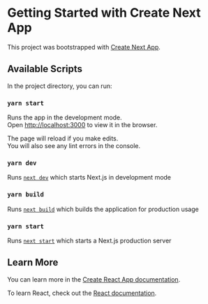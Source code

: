 # Getting Started with Create Next App

This project was bootstrapped with [Create Next App](https://nextjs.org/learn/basics/create-nextjs-app).

## Available Scripts

In the project directory, you can run:

### `yarn start`

Runs the app in the development mode.\
Open [http://localhost:3000](http://localhost:3000) to view it in the browser.

The page will reload if you make edits.\
You will also see any lint errors in the console.

### `yarn dev`

Runs [`next dev`](/docs/api-reference/cli.md#development) which starts Next.js in development mode

### `yarn build`

Runs [`next build`](/docs/api-reference/cli.md#build) which builds the application for production usage

### `yarn start`

Runs [`next start`](/docs/api-reference/cli.md#production) which starts a Next.js production server

## Learn More

You can learn more in the [Create React App documentation](https://github.com/vercel/next.js/edit/canary/docs/getting-started.md).

To learn React, check out the [React documentation](https://reactjs.org/).
